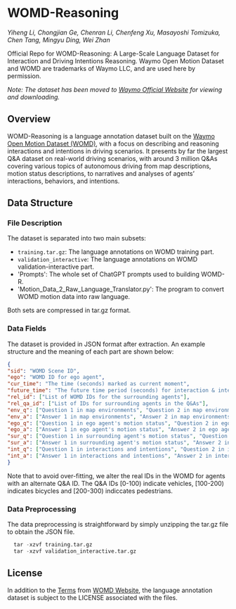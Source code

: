 # WOMD-Reasoning

*Yiheng Li, Chongjian Ge, Chenran Li, Chenfeng Xu, Masayoshi Tomizuka, Chen Tang, Mingyu Ding, Wei Zhan*

Official Repo for WOMD-Reasoning: A Large-Scale Language Dataset for Interaction and Driving Intentions Reasoning. Waymo Open Motion Dataset and WOMD are trademarks of Waymo LLC, and are used here by permission.

*Note: The dataset has been moved to [Waymo Official Website](https://waymo.com/open/download) for viewing and downloading.*

## Overview
WOMD-Reasoning is a language annotation dataset built on the [Waymo Open Motion Dataset (WOMD)](https://waymo.com/open/data/motion/), with a focus on describing and reasoning interactions and intentions in driving scenarios. It presents by far the largest Q&A dataset on real-world driving scenarios, with around 3 million Q&As covering various topics of autonomous driving from map descriptions, motion status descriptions, to narratives and analyses of agents’ interactions, behaviors, and intentions.

## Data Structure
### File Description
The dataset is separated into two main subsets:
- `training.tar.gz`: The language annotations on WOMD training part.
- `validation_interactive`: The language annotations on WOMD validation-interactive part.
- 'Prompts': The whole set of ChatGPT prompts used to building WOMD-R.
- 'Motion_Data_2_Raw_Language_Translator.py': The program to convert WOMD motion data into raw language.

Both sets are compressed in tar.gz format.

### Data Fields
The dataset is provided in JSON format after extraction. An example structure and the meaning of each part are shown below:

```json
{
"sid": "WOMD Scene ID", 
"ego": "WOMD ID for ego agent", 
"cur_time": "The time (seconds) marked as current moment", 
"future_time": "The future time period (seconds) for interaction & intentions", 
"rel_id": ["List of WOMD IDs for the surrounding agents"],
"rel_qa_id": ["List of IDs for surrounding agents in the Q&As"], 
"env_q": ["Question 1 in map environments", "Question 2 in map environments"], 
"env_a": ["Answer 1 in map environments", "Answer 2 in map environments"], 
"ego_q": ["Question 1 in ego agent's motion status", "Question 2 in ego agent's motion status"], 
"ego_a": ["Answer 1 in ego agent's motion status", "Answer 2 in ego agent's motion status"], 
"sur_q": ["Question 1 in surrounding agent's motion status", "Question 2 in surrounding agent's motion status"], 
"sur_a": ["Answer 1 in surrounding agent's motion status", "Answer 2 in surrounding agent's motion status"], 
"int_q": ["Question 1 in interactions and intentions", "Question 2 in interactions and intentions"], 
"int_a": ["Answer 1 in interactions and intentions", "Answer 2 in interactions and intentions"],
}
```

Note that to avoid over-fitting, we alter the real IDs in the WOMD for agents with an alternate Q&A ID. The Q&A IDs [0-100) indicate vehicles, [100-200) indicates bicycles and [200-300) indiccates pedestrians.

### Data Preprocessing

The data preprocessing is straightforward by simply unzipping the tar.gz file to obtain the JSON file.

```python
  tar -xzvf training.tar.gz
  tar -xzvf validation_interactive.tar.gz
```

## License

In addition to the [Terms](https://waymo.com/open/terms/) from [WOMD Website](https://waymo.com/open), the language annotation dataset is subject to the LICENSE associated with the files.
